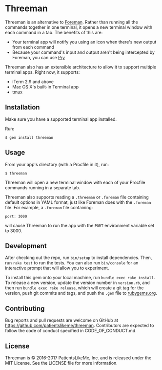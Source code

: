 # Threeman

Threeman is an alternative to [Foreman](https://github.com/ddollar/foreman).  Rather than running all the commands together in one terminal, it opens a new terminal window with each command in a tab.  The benefits of this are:

* Your terminal app will notify you using an icon when there's new output from each command
* Because your command's input and output aren't being intercepted by Foreman, you can use [Pry](http://pryrepl.org)

Threeman also has an extensible architecture to allow it to support multiple terminal apps.  Right now, it supports:

* iTerm 2.9 and above
* Mac OS X's built-in Terminal app
* tmux

## Installation

Make sure you have a supported terminal app installed.

Run:

    $ gem install threeman

## Usage

From your app's directory (with a Procfile in it), run:

    $ threeman

Threeman will open a new terminal window with each of your Procfile commands running in a separate tab.

Threeman also supports reading a `.threeman` or `.foreman` file containing default options in YAML format, just like Foreman does with the `.foreman` file.  For example, a `.foreman` file containing:

```
port: 3000
```

will cause Threeman to run the app with the `PORT` environment variable set to 3000.

## Development

After checking out the repo, run `bin/setup` to install dependencies. Then, run `rake test` to run the tests. You can also run `bin/console` for an interactive prompt that will allow you to experiment.

To install this gem onto your local machine, run `bundle exec rake install`. To release a new version, update the version number in `version.rb`, and then run `bundle exec rake release`, which will create a git tag for the version, push git commits and tags, and push the `.gem` file to [rubygems.org](https://rubygems.org).

## Contributing

Bug reports and pull requests are welcome on GitHub at https://github.com/patientslikeme/threeman.  Contributors are expected to follow the code of conduct specified in CODE_OF_CONDUCT.md.

## License

Threeman is &copy; 2016-2017 PatientsLikeMe, Inc. and is released under the MIT License.  See the LICENSE file for more information.

